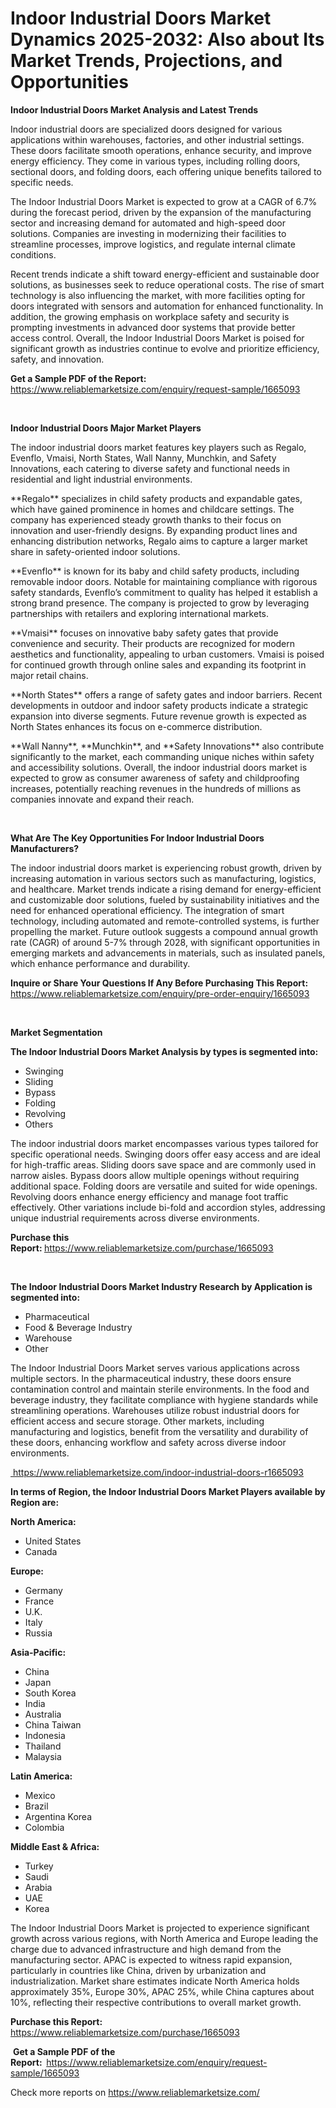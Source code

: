 <p><h1>Indoor Industrial Doors Market Dynamics 2025-2032: Also about Its Market Trends, Projections, and Opportunities</h1></p><p><strong>Indoor Industrial Doors Market Analysis and Latest Trends</strong></p>
<p><p>Indoor industrial doors are specialized doors designed for various applications within warehouses, factories, and other industrial settings. These doors facilitate smooth operations, enhance security, and improve energy efficiency. They come in various types, including rolling doors, sectional doors, and folding doors, each offering unique benefits tailored to specific needs.</p><p>The Indoor Industrial Doors Market is expected to grow at a CAGR of 6.7% during the forecast period, driven by the expansion of the manufacturing sector and increasing demand for automated and high-speed door solutions. Companies are investing in modernizing their facilities to streamline processes, improve logistics, and regulate internal climate conditions. </p><p>Recent trends indicate a shift toward energy-efficient and sustainable door solutions, as businesses seek to reduce operational costs. The rise of smart technology is also influencing the market, with more facilities opting for doors integrated with sensors and automation for enhanced functionality. In addition, the growing emphasis on workplace safety and security is prompting investments in advanced door systems that provide better access control. Overall, the Indoor Industrial Doors Market is poised for significant growth as industries continue to evolve and prioritize efficiency, safety, and innovation.</p></p>
<p><strong>Get a Sample PDF of the Report:&nbsp;</strong> <a href="https://www.reliablemarketsize.com/enquiry/request-sample/1665093?utm_campaign=2925&utm_medium=2&utm_source=Github&utm_content=ia&utm_term=08032025&utm_id=indoor-industrial-doors">https://www.reliablemarketsize.com/enquiry/request-sample/1665093</a></p>
<p>&nbsp;</p>
<p><strong>Indoor Industrial Doors Major Market Players</strong></p>
<p><p>The indoor industrial doors market features key players such as Regalo, Evenflo, Vmaisi, North States, Wall Nanny, Munchkin, and Safety Innovations, each catering to diverse safety and functional needs in residential and light industrial environments. </p><p>**Regalo** specializes in child safety products and expandable gates, which have gained prominence in homes and childcare settings. The company has experienced steady growth thanks to their focus on innovation and user-friendly designs. By expanding product lines and enhancing distribution networks, Regalo aims to capture a larger market share in safety-oriented indoor solutions.</p><p>**Evenflo** is known for its baby and child safety products, including removable indoor doors. Notable for maintaining compliance with rigorous safety standards, Evenflo’s commitment to quality has helped it establish a strong brand presence. The company is projected to grow by leveraging partnerships with retailers and exploring international markets.</p><p>**Vmaisi** focuses on innovative baby safety gates that provide convenience and security. Their products are recognized for modern aesthetics and functionality, appealing to urban customers. Vmaisi is poised for continued growth through online sales and expanding its footprint in major retail chains.</p><p>**North States** offers a range of safety gates and indoor barriers. Recent developments in outdoor and indoor safety products indicate a strategic expansion into diverse segments. Future revenue growth is expected as North States enhances its focus on e-commerce distribution.</p><p>**Wall Nanny**, **Munchkin**, and **Safety Innovations** also contribute significantly to the market, each commanding unique niches within safety and accessibility solutions. Overall, the indoor industrial doors market is expected to grow as consumer awareness of safety and childproofing increases, potentially reaching revenues in the hundreds of millions as companies innovate and expand their reach.</p></p>
<p>&nbsp;</p>
<p><strong>What Are The Key Opportunities For Indoor Industrial Doors Manufacturers?</strong></p>
<p><p>The indoor industrial doors market is experiencing robust growth, driven by increasing automation in various sectors such as manufacturing, logistics, and healthcare. Market trends indicate a rising demand for energy-efficient and customizable door solutions, fueled by sustainability initiatives and the need for enhanced operational efficiency. The integration of smart technology, including automated and remote-controlled systems, is further propelling the market. Future outlook suggests a compound annual growth rate (CAGR) of around 5-7% through 2028, with significant opportunities in emerging markets and advancements in materials, such as insulated panels, which enhance performance and durability.</p></p>
<p><strong>Inquire or Share Your Questions If Any Before Purchasing This Report:</strong> <a href="https://www.reliablemarketsize.com/enquiry/pre-order-enquiry/1665093?utm_campaign=2925&utm_medium=2&utm_source=Github&utm_content=ia&utm_term=08032025&utm_id=indoor-industrial-doors">https://www.reliablemarketsize.com/enquiry/pre-order-enquiry/1665093</a></p>
<p>&nbsp;</p>
<p><strong>Market Segmentation</strong></p>
<p><strong>The Indoor Industrial Doors Market Analysis by types is segmented into:</strong></p>
<p><ul><li>Swinging</li><li>Sliding</li><li>Bypass</li><li>Folding</li><li>Revolving</li><li>Others</li></ul></p>
<p><p>The indoor industrial doors market encompasses various types tailored for specific operational needs. Swinging doors offer easy access and are ideal for high-traffic areas. Sliding doors save space and are commonly used in narrow aisles. Bypass doors allow multiple openings without requiring additional space. Folding doors are versatile and suited for wide openings. Revolving doors enhance energy efficiency and manage foot traffic effectively. Other variations include bi-fold and accordion styles, addressing unique industrial requirements across diverse environments.</p></p>
<p><strong>Purchase this Report:&nbsp;</strong><a href="https://www.reliablemarketsize.com/purchase/1665093?utm_campaign=2925&utm_medium=2&utm_source=Github&utm_content=ia&utm_term=08032025&utm_id=indoor-industrial-doors">https://www.reliablemarketsize.com/purchase/1665093</a></p>
<p>&nbsp;</p>
<p><strong>The Indoor Industrial Doors Market Industry Research by Application is segmented into:</strong></p>
<p><ul><li>Pharmaceutical</li><li>Food & Beverage Industry</li><li>Warehouse</li><li>Other</li></ul></p>
<p><p>The Indoor Industrial Doors Market serves various applications across multiple sectors. In the pharmaceutical industry, these doors ensure contamination control and maintain sterile environments. In the food and beverage industry, they facilitate compliance with hygiene standards while streamlining operations. Warehouses utilize robust industrial doors for efficient access and secure storage. Other markets, including manufacturing and logistics, benefit from the versatility and durability of these doors, enhancing workflow and safety across diverse indoor environments.</p></p>
<p><a href="https://www.reliablemarketsize.com/indoor-industrial-doors-r1665093?utm_campaign=2925&utm_medium=2&utm_source=Github&utm_content=ia&utm_term=08032025&utm_id=indoor-industrial-doors">&nbsp;https://www.reliablemarketsize.com/indoor-industrial-doors-r1665093</a></p>
<p><strong>In terms of Region, the Indoor Industrial Doors Market Players available by Region are:</strong></p>
<p>
    <p> <strong> North America: </strong>
        <ul>
            <li>United States</li>
            <li>Canada</li>
        </ul>
        </p> 
    <p> <strong> Europe: </strong>
        <ul>
            <li>Germany</li>
            <li>France</li>
            <li>U.K.</li>
            <li>Italy</li>
            <li>Russia</li>
        </ul>
        </p> 
    <p> <strong> Asia-Pacific: </strong>
        <ul>
            <li>China</li>
            <li>Japan</li>
            <li>South Korea</li>
            <li>India</li>
            <li>Australia</li>
            <li>China Taiwan</li>
            <li>Indonesia</li>
            <li>Thailand</li>
            <li>Malaysia</li>
        </ul>
        </p> 
    <p> <strong> Latin America: </strong>
        <ul>
            <li>Mexico</li>
            <li>Brazil</li>
            <li>Argentina Korea</li>
            <li>Colombia</li>
        </ul>
        </p> 
    <p> <strong> Middle East & Africa: </strong>
        <ul>
            <li>Turkey</li>
            <li>Saudi</li>
            <li>Arabia</li>
            <li>UAE</li>
            <li>Korea</li>
        </ul>
    </p>
    </p>
<p><p>The Indoor Industrial Doors Market is projected to experience significant growth across various regions, with North America and Europe leading the charge due to advanced infrastructure and high demand from the manufacturing sector. APAC is expected to witness rapid expansion, particularly in countries like China, driven by urbanization and industrialization. Market share estimates indicate North America holds approximately 35%, Europe 30%, APAC 25%, while China captures about 10%, reflecting their respective contributions to overall market growth.</p></p>
<p><strong>Purchase this Report: </strong><a href="https://www.reliablemarketsize.com/purchase/1665093?utm_campaign=2925&utm_medium=2&utm_source=Github&utm_content=ia&utm_term=08032025&utm_id=indoor-industrial-doors">https://www.reliablemarketsize.com/purchase/1665093</a></p>
<p>&nbsp;<strong>Get a Sample PDF of the Report:&nbsp;&nbsp;</strong><a href="https://www.reliablemarketsize.com/enquiry/request-sample/1665093?utm_campaign=2925&utm_medium=2&utm_source=Github&utm_content=ia&utm_term=08032025&utm_id=indoor-industrial-doors">https://www.reliablemarketsize.com/enquiry/request-sample/1665093</a></p>
<p><strong></strong></p>
<p>Check more reports on <a href="https://www.reliablemarketsize.com/?utm_campaign=2925&utm_medium=2&utm_source=Github&utm_content=ia&utm_term=08032025&utm_id=indoor-industrial-doors">https://www.reliablemarketsize.com/</a></p>